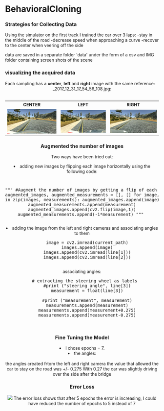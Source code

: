 # BehavioralCloning

<h3>Strategies for Collecting Data</h3>

Using the simulator on the first track I trained the car over 3 laps:
-stay in the middle of the road
-decrease speed when approaching a curve
-recover to the center when veering off the side

data are saved in a separate folder 'data' under the form of a csv and IMG folder containing screen shots of the scene

<h3> visualizing the acquired data </h3>
Each sampling has a <b>center</b>, <b>left</b> and <b>right</b> image with the same reference:<br>
<center><left><right>_2017_12_31_17_54_56_108.jpg: <br><br>

<table style="width:100%">
  <tr>
    <th>CENTER</th>
    <th>LEFT</th> 
    <th>RIGHT</th>
  </tr>
  <tr>
    <td><img src="assets/center_2017_12_31_17_54_56_108.jpg"></td>
    <td><img src="assets/left_2017_12_31_17_54_56_108.jpg"> </td> 
    <td><img src="assets/right_2017_12_31_17_54_56_108.jpg"> </td>
  </tr>
 
</table>

<h3> Augmented the number of images </h3>

Two ways have been tried out:

<li> adding new images by flipping each image horizontally using the following code:
<pre>

"""
#Augment the number of images by getting a flip of each image
augmented_images, augmented_measurements = [], []
for image, measurement in zip(images, measurements):
    augmented_images.append(image)
    augmented_measurements.append(measurement)
    augmented_images.append(cv2.flip(image,1))
    augmented_measurements.append(-1*measurement)
"""
</pre>

<li> adding the image from the left and right cameras and associating angles to them </li>
<pre>
    image = cv2.imread(current_path)
    images.append(image)
    images.append(cv2.imread(line[1]))
    images.append(cv2.imread(line[2]))
    
</pre>

associating angles:
 <pre>
  # extracting the steering wheel as labels
    #print ("steering angle", line[3])
    measurement = float(line[3])
    
    #print ("measurement", measurement)
    measurements.append(measurement)
    measurements.append(measurement+0.275)
    measurements.append(measurement-0.275)
    
  </pre>  
    
<h3> Fine Tuning the Model </h3>
   
   <li>I chose epochs = 7.</li>
   <li>the angles: </li> <br> the angles created frtom the left and right camera the value that allowed the car to stay on the road was +/- 0.275
   With 0.27 the car was slightly driving over the side after the bridge
   
<h3> Error Loss </h3>

<img src="loss_graph_010518.png"> The error loss shows that after 5 epochs the error is increasing, I could have reduced the number of epochs to 5 instead of 7



